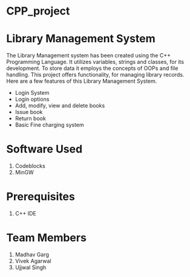 # CPP_project

# Library Management System
The Library Management system has been created using the C++ Programming Language. It utilizes variables, strings and classes, for its development. To store data it employs the concepts of OOPs and file handling. This project offers functionality, for managing library records.
Here are a few features of this Library Management System.
* Login System
* Login options
* Add, modify, view and delete books
* Issue book
* Return book
* Basic Fine charging system

# Software Used
1. Codeblocks
2. MinGW

# Prerequisites
1. C++ IDE

# Team Members
1. Madhav Garg
2. Vivek Agarwal
3. Ujjwal Singh
